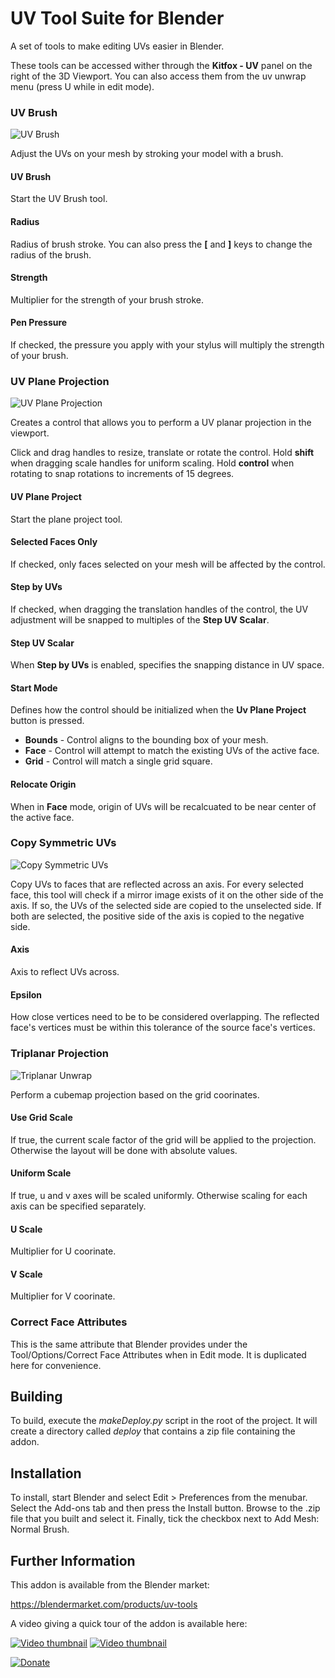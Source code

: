 # UV Tool Suite for Blender

A set of tools to make editing UVs easier in Blender.

These tools can be accessed wither through the **Kitfox - UV** panel on the right of the 3D Viewport.  You can also access them from the uv unwrap menu (press U while in edit mode).

### UV Brush

![UV Brush](doc/image/uvBrush.png)

Adjust the UVs on your mesh by stroking your model with a brush.


#### UV Brush
Start the UV Brush tool.

#### Radius
Radius of brush stroke.  You can also press the **[** and **]** keys to change the radius of the brush.

#### Strength
Multiplier for the strength of your brush stroke.

#### Pen Pressure
If checked, the pressure you apply with your stylus will multiply the strength of your brush.




### UV Plane Projection

![UV Plane Projection](doc/image/uvPlanarProjection.png)

Creates a control that allows you to perform a UV planar projection in the viewport.

Click and drag handles to resize, translate or rotate the control.  Hold **shift** when dragging scale handles for uniform scaling.  Hold **control** when rotating to snap rotations to increments of 15 degrees.


#### UV Plane Project
Start the plane project tool.

#### Selected Faces Only
If checked, only faces selected on your mesh will be affected by the control.

#### Step by UVs
If checked, when dragging the translation handles of the control, the UV adjustment will be snapped to multiples of the **Step UV Scalar**.

#### Step UV Scalar
When **Step by UVs** is enabled, specifies the snapping distance in UV space.


#### Start Mode
Defines how the control should be initialized when the **Uv Plane Project** button is pressed.

- **Bounds** - Control aligns to the bounding box of your mesh.
- **Face** - Control will attempt to match the existing UVs of the active face.
- **Grid** - Control will match a single grid square.

#### Relocate Origin
When in **Face** mode, origin of UVs will be recalcuated to be near center of the active face.




### Copy Symmetric UVs

![Copy Symmetric UVs](doc/image/copySymmetricUvs.png)

Copy UVs to faces that are reflected across an axis.  For every selected face, this tool will check if a mirror image exists of it on the other side of the axis.  If so, the UVs of the selected side are copied to the unselected side.  If both are selected, the positive side of the axis is copied to the negative side.

#### Axis
Axis to reflect UVs across.

#### Epsilon
How close vertices need to be to be considered overlapping.  The reflected face's vertices must be within this tolerance of the source face's vertices.




### Triplanar Projection

![Triplanar Unwrap](doc/image/triplanarUnwrap.png)

Perform a cubemap projection based on the grid coorinates.

#### Use Grid Scale
If true, the current scale factor of the grid will be applied to the projection.  Otherwise the layout will be done with absolute values.

#### Uniform Scale
If true, u and v axes will be scaled uniformly.  Otherwise scaling for each axis can be specified separately.

#### U Scale
Multiplier for U coorinate.

#### V Scale
Multiplier for V coorinate.


### Correct Face Attributes

This is the same attribute that Blender provides under the Tool/Options/Correct Face Attributes when in Edit mode.  It is duplicated here for convenience.




## Building

To build, execute the *makeDeploy.py* script in the root of the project.  It will create a directory called *deploy* that contains a zip file containing the addon.

## Installation

To install, start Blender and select Edit > Preferences from the menubar.  Select the Add-ons tab and then press the Install button.  Browse to the .zip file that you built and select it.  Finally, tick the checkbox next to Add Mesh: Normal Brush.

## Further Information

This addon is available from the Blender market:

https://blendermarket.com/products/uv-tools


A video giving a quick tour of the addon is available here:

[![Video thumbnail](https://img.youtube.com/vi/bnz31KJJITc/0.jpg)](https://youtu.be/bnz31KJJITc)
[![Video thumbnail](https://img.youtube.com/vi/hsBdzfSci8k/0.jpg)](https://youtu.be/hsBdzfSci8k)

[![Donate](https://www.paypalobjects.com/en_US/i/btn/btn_donate_LG.gif)](https://www.paypal.com/donate?hosted_button_id=2FMMA3S9WVGL4)
